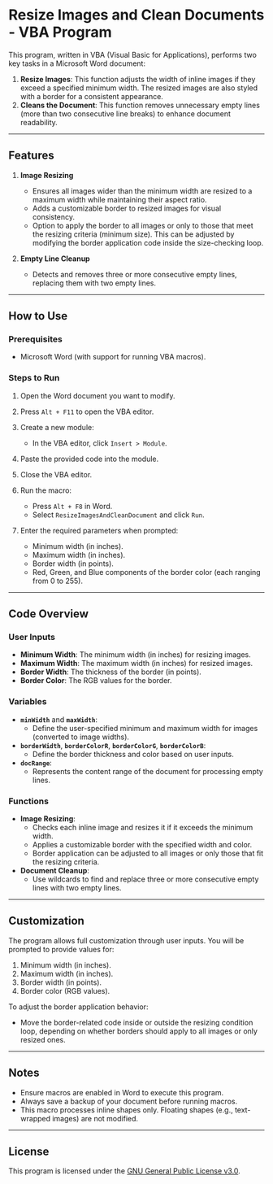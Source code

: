 # Resize Images and Clean Documents - VBA Program

This program, written in VBA (Visual Basic for Applications), performs two key tasks in a Microsoft Word document:

1. **Resize Images**: This function adjusts the width of inline images if they exceed a specified minimum width. The resized images are also styled with a border for a consistent appearance.
2. **Cleans the Document**: This function removes unnecessary empty lines (more than two consecutive line breaks) to enhance document readability.

---

## Features

1. **Image Resizing**
   - Ensures all images wider than the minimum width are resized to a maximum width while maintaining their aspect ratio.
   - Adds a customizable border to resized images for visual consistency.
   - Option to apply the border to all images or only to those that meet the resizing criteria (minimum size). This can be adjusted by modifying the border application code inside the size-checking loop.

2. **Empty Line Cleanup**
   - Detects and removes three or more consecutive empty lines, replacing them with two empty lines.

---

## How to Use

### Prerequisites

- Microsoft Word (with support for running VBA macros).

### Steps to Run

1. Open the Word document you want to modify.
2. Press `Alt + F11` to open the VBA editor.
3. Create a new module:
   - In the VBA editor, click `Insert > Module`.
4. Paste the provided code into the module.
5. Close the VBA editor.
6. Run the macro:
   - Press `Alt + F8` in Word.
   - Select `ResizeImagesAndCleanDocument` and click `Run`.

7. Enter the required parameters when prompted:
   - Minimum width (in inches).
   - Maximum width (in inches).
   - Border width (in points).
   - Red, Green, and Blue components of the border color (each ranging from 0 to 255).

---

## Code Overview

### User Inputs

- **Minimum Width**: The minimum width (in inches) for resizing images.
- **Maximum Width**: The maximum width (in inches) for resized images.
- **Border Width**: The thickness of the border (in points).
- **Border Color**: The RGB values for the border.

### Variables

- **`minWidth`** and **`maxWidth`**:
  - Define the user-specified minimum and maximum width for images (converted to image widths).
- **`borderWidth`**, **`borderColorR`**, **`borderColorG`**, **`borderColorB`**:
  - Define the border thickness and color based on user inputs.
- **`docRange`**:
  - Represents the content range of the document for processing empty lines.

### Functions

- **Image Resizing**:
  - Checks each inline image and resizes it if it exceeds the minimum width.
  - Applies a customizable border with the specified width and color.
  - Border application can be adjusted to all images or only those that fit the resizing criteria.
- **Document Cleanup**:
  - Use wildcards to find and replace three or more consecutive empty lines with two empty lines.

---

## Customization

The program allows full customization through user inputs. You will be prompted to provide values for:

1. Minimum width (in inches).
2. Maximum width (in inches).
3. Border width (in points).
4. Border color (RGB values).

To adjust the border application behavior:
- Move the border-related code inside or outside the resizing condition loop, depending on whether borders should apply to all images or only resized ones.

---

## Notes

- Ensure macros are enabled in Word to execute this program.
- Always save a backup of your document before running macros.
- This macro processes inline shapes only. Floating shapes (e.g., text-wrapped images) are not modified.

---

## License

This program is licensed under the [GNU General Public License v3.0](LICENSE).

